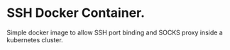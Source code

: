 # SSH Docker Container.

Simple docker image to allow SSH port binding and SOCKS proxy inside a kubernetes cluster.